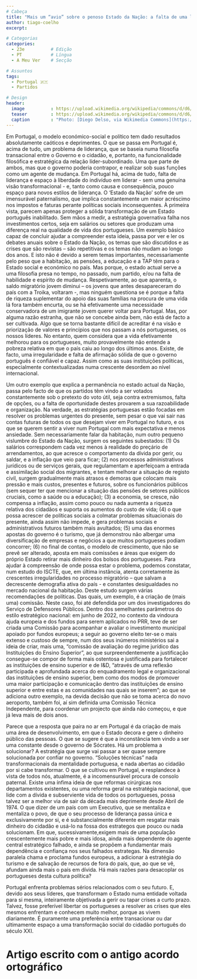 ```yaml
---
# Cabeça
title: "Mais um “avio” sobre o penoso Estado da Nação: a falta de uma liderança transformacional"
author: tiago-coelho
excerpt:

# Categorias
categories:
  - 23e          # Edição
  - PT           # Língua
  - A Meu Ver    # Secção

# Assuntos
tags:
  - Portugal 🇵🇹
  - Partidos

# Design
header:
  image          : https://upload.wikimedia.org/wikipedia/commons/d/d6/Cais_da_Ribeira%2C_Oporto%2C_Portugal%2C_2012-05-09%2C_DD_21.JPG
  teaser         : https://upload.wikimedia.org/wikipedia/commons/d/d6/Cais_da_Ribeira%2C_Oporto%2C_Portugal%2C_2012-05-09%2C_DD_21.JPG
  caption        : "Photo: [Diego Delso, via Wikimedia Commons](https://commons.wikimedia.org/wiki/File:Cais_da_Ribeira,_Oporto,_Portugal,_2012-05-09,_DD_21.JPG)"
---
```


Em Portugal, o modelo económico-social e político tem dado resultados absolutamente caóticos e deprimentes. O que se passa em Portugal é, acima de tudo, um problema de liderança, que se baseia numa filosofia transacional entre o Governo e o cidadão, e, portanto, na funcionalidade filosófica e estratégica da relação líder-subordinado. Uma que parte de ambos, mas que o governo poderia contrapor, e realizar sob suas funções como um agente de mudança. Em Portugal há, acima de tudo, falta de liderança e espaço à liberdade do indivíduo em liderar - sem uma genuína visão transformacional - e, tanto como causa e consequência, pouco espaço para novos estilos de liderança.
O ‘Estado da Nação’ sofre de um imensurável paternalismo, que implica constantemente um maior acréscimo nos impostos e faturas perante políticas sociais inconsequentes. À primeira vista, parecem apenas proteger a sólida transformação de um Estado português inabilitado. Sem mãos a medir, a estratégia governativa falha nos investimentos certos, seja em salários ou setores que produzam uma diferença real na qualidade de vida dos portugueses. 
Um exemplo básico capaz de concluir ajudar a compreender esta ideia, passa por ver e ler os debates anuais sobre o Estado da Nação, os temas que são discutidos e as crises que são revistas – são repetitivas e os temas não mudam ao longo dos anos. E isto não é devido a serem temas importantes, necessariamente pelo peso que a habitação, as pensões, a educação e a TAP têm para o Estado social e económico no país. Mas porque, o estado actual serve a uma filosofia presa no tempo, no passado, num partido, e/ou na falta de habilidade e espírito de mudança.
Respetivamente, ao que aparenta, o saldo migratório jovem diminui – os jovens que antes desapareceram do país com a Troika, voltaram -, mas ninguém questiona se é porque a falta de riqueza suplementar do apoio das suas famílias na procura de uma vida lá fora também encurta, ou se há efetivamente uma necessidade conservadora de um imigrante jovem querer voltar para Portugal. Mas, por alguma razão estranha, que não se concebe ainda bem, não está de facto a ser cultivada. Algo que se torna bastante difícil de acreditar é na visão e priorização de valores e princípios que nos passam a nós portugueses, os nossos líderes.
No entanto, quem considera que a vida efetivamente melhorou para os portugueses, muito provavelmente não entende a pobreza relativa em que o país caiu ao longo dos últimos anos. Existe, de facto, uma irregularidade e falta de afirmação sólida de que o governo português é confiável e capaz. Assim como as suas instituições políticas, especialmente contextualizadas numa crescente desordem ao nível internacional. 

Um outro exemplo que explica a permanência no estado actual da Nação, passa pelo facto de que os partidos têm vindo a ser votados constantemente sob o pretexto do voto útil, seja contra extremismos, falta de opções, ou a falta de oportunidade destes provarem a sua razoabilidade e organização. Na verdade, as estratégias portuguesas estão focadas em resolver os problemas urgentes do presente, sem pesar o que vai sair nas contas futuras de todos os que desejam viver em Portugal no futuro, e os que se querem sentir a viver num Portugal com mais expectativa e menos ansiedade.
Sem necessariamente falar da habitação, num outro pequeno vislumbre do Estado da Nação, surgem os seguintes subestados: (1) Os salários correspondem cada vez menos à realidade do preçário de arrendamentos, ao que acresce o comportamento da dívida por gerir, ou saldar, e a inflação que veio para ficar; (2) nos processos administrativos jurídicos ou de serviços gerais, que regulamentam e aperfeiçoam a entrada e assimilação social dos migrantes, e tentam melhorar a situação de registo civil, surgem gradualmente mais atrasos e demoras que colocam mais pressão e mais custos, presentes e futuros, sobre os funcionários públicos (sem sequer ter que mencionar a situação das pensões de setores públicos cruciais, como a saúde ou a educação); (3) a economia, se cresce, não compensa a inflação, assim como pouco ou nada aumenta a riqueza relativa dos cidadãos e suporta os aumentos do custo de vida; (4) o que possa acrescer de políticas sociais a colmatar problemas situacionais do presente, ainda assim não impede, e gera problemas sociais e administrativos futuros também mais avultados; (5) uma das enormes apostas do governo é o turismo, que já  demonstrou não albergar uma diversificação de empresas e negócios a que muitos portugueses podiam concorrer; (6) no final de contas, o modelo de crescimento, que não se prevê ser alterado, aposta em mais comissões e áreas que exigem do próprio Estado retirar mais dinheiro dos bolsos dos portugueses.
Para ajudar à compreensão de onde possa estar o problema, podemos constatar, num estudo do ISCTE, que, em última instância, atenta corretamente às crescentes irregularidades no processo migratório – que salvam a decrescente demografia ativa do país - e constantes desigualdades no mercado nacional da habitação. Deste estudo surgem várias recomendações de políticas. Das quais, um exemplo, é a criação de (mais uma) comissão. Neste caso, foi até defendida por um dos investigadores do Serviço de Defensores Públicos.
Dentro dos semelhantes parâmetros do estilo estratégico nacional: em junho de 2022, no contexto da vindoura ajuda europeia e dos fundos para serem aplicados no PRR, teve de ser criada uma Comissão para acompanhar e avaliar o investimento municipal apoiado por fundos europeus; a seguir ao governo eleito ter-se o mais extenso e custoso de sempre, num dos seus inúmeros ministérios sai a ideia de criar, mais uma, “comissão de avaliação do regime jurídico das Instituições do Ensino Superior”, ao que surpreendentemente a justificação consegue-se compor de forma mais ostentosa e justificada para fortalecer as instituições de ensino superior e de I&D, “através de uma reflexão participada e aprofundada acerca do enquadramento legal e organizacional das instituições de ensino superior, bem como dos modos de promover uma maior participação e comunicação dentro das instituições de ensino superior e entre estas e as comunidades nas quais se inserem”; ao que se adiciona outro exemplo, na devida decisão que não se toma acerca do novo aeroporto, também foi, aí sim definida uma Comissão Técnica Independente, para coordenar um projecto que ainda não começou, e que já leva mais de dois anos.

Parece que a resposta que paira no ar em Portugal é da criação de mais uma área de desenvolvimento, em que o Estado decora e gere o dinheiro público das pessoas. O que se sugere é que a inconstância tem vindo a ser uma constante desde o governo de Sócrates. Há um problema a solucionar? A estratégia que surge vai passar a ser quase sempre solucionada por confiar no governo. “Soluções técnicas” nada transformacionais da mentalidade portuguesa, e nada abertas ao cidadão por si cabe transformar. O que se cultivou em Portugal, e resplandece à vista de todos nós, atualmente, é a incomensurável procura de consolo paternal.
Existe uma ínfima ideia de que reformas cirúrgicas nos departamentos existentes, ou uma reforma geral na estratégia nacional, que lide com a dívida e subserviente vida de todos os portugueses, possa talvez ser a melhor via de sair da década mais deprimente desde Abril de 1974.
O que dizer de um país com um Executivo, que se mentaliza e mentaliza o povo, de que o seu processo de liderança passa única e exclusivamente por si, e é substancialmente diferente em resgatar mais dinheiro do cidadão e usá-lo na fossa dos estrategos que pouco ou nada solucionam. Em que, sucessivamente,exigem mais de uma população crescentemente mais pobre e mais idosa, ainda mais dependente do agente central estratégico falhado, e ainda se propõem a fundamentar mais dependência e confiança nos seus falhados estrategas. Na dimensão paralela chama e proclama fundos europeus, a adicionar à estratégia do turismo e de salvação de recursos de fora do país, que, ao que se vê, afundam ainda mais o país em dívida. Há mais razões para desacoplar os portugueses desta cultura política?

Portugal enfrenta problemas sérios relacionados com o seu futuro. E, devido aos seus líderes, que transformam o Estado numa entidade voltada para si mesma, inteiramente objetivada a gerir ou tapar crises a curto prazo. Talvez, fosse preferível libertar os portugueses a resolver as crises que eles mesmos enfrentam e conhecem muito melhor, porque as vivem diariamente. É puramente uma preferência entre transacionar ou dar ultimamente espaço a uma transformação social do cidadão português do século XXI.
 
 
# Artigo escrito com o antigo acordo ortográfico

